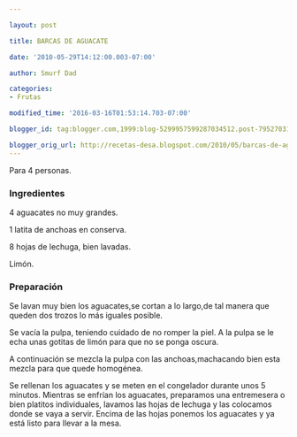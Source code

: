 ```yaml
---

layout: post

title: BARCAS DE AGUACATE

date: '2010-05-29T14:12:00.003-07:00'

author: Smurf Dad

categories:
- Frutas

modified_time: '2016-03-16T01:53:14.703-07:00'

blogger_id: tag:blogger.com,1999:blog-5299957599287034512.post-7952703167220427633

blogger_orig_url: http://recetas-desa.blogspot.com/2010/05/barcas-de-aguacate.html
---
```


Para 4 personas.

<h3>Ingredientes</h3>

4 aguacates no muy grandes.

1 latita de anchoas en conserva.

8 hojas de lechuga, bien lavadas.

Limón.

<h3>Preparación</h3>

Se lavan muy bien los aguacates,se cortan a lo largo,de tal manera que queden dos trozos lo más iguales posible.

Se vacía la pulpa, teniendo cuidado de no romper la piel. A la pulpa se le echa unas gotitas de limón para que no se ponga oscura.

A continuación se mezcla la pulpa con las anchoas,machacando bien esta mezcla para que quede homogénea.

Se rellenan los aguacates y se meten en el congelador durante unos 5 minutos. Mientras se enfrían los aguacates, preparamos una entremesera o bien platitos individuales, lavamos las hojas de lechuga y las colocamos donde se vaya a servir. Encima de las hojas ponemos los aguacates y ya está listo para llevar a la mesa.